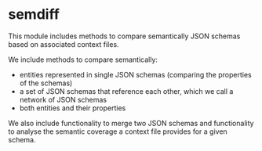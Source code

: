 semdiff 
=======

This module includes methods to compare semantically JSON schemas based on associated context files.

We include methods to compare semantically:
 - entities represented in single JSON schemas (comparing the properties of the schemas)
 - a set of JSON schemas that reference each other, which we call a network of JSON schemas
 - both entities and their properties
 
We also include functionality to merge two JSON schemas and functionality to analyse 
the semantic coverage a context file provides for a given schema. 
    